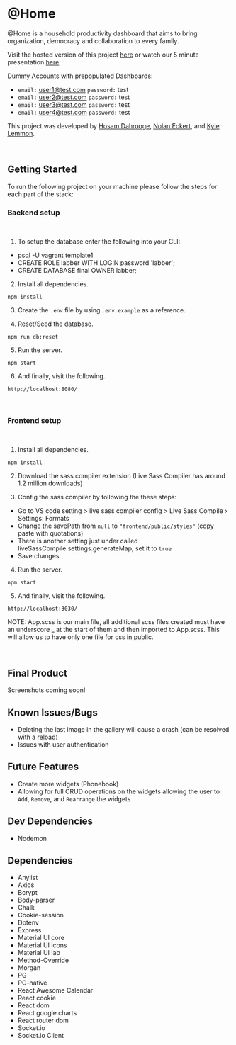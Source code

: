 # @Home

@Home is a household productivity dashboard that aims to bring organization, democracy and collaboration to every family.

Visit the hosted version of this project [here](https://www.athomedashboard.com/) or watch our 5 minute presentation [here](https://youtu.be/i9a-0LJa1nI)

Dummy Accounts with prepopulated Dashboards:
- `email:` user1@test.com `password:` test
- `email:` user2@test.com `password:` test
- `email:` user3@test.com `password:` test
- `email:` user4@test.com `password:` test

This project was developed by [Hosam Dahrooge](https://github.com/Just-Hosam), [Nolan Eckert](https://github.com/Nolan-E), and [Kyle Lemmon](https://github.com/lemmonk).

<br>

## Getting Started

To run the following project on your machine please follow the steps for each part of the stack:

### Backend setup

<br>

1. To setup the database enter the following into your CLI:
  - psql -U vagrant template1
  - CREATE ROLE labber WITH LOGIN password 'labber';
  - CREATE DATABASE final OWNER labber;

2. Install all dependencies.
```
npm install
```
3. Create the `.env` file by using `.env.example` as a reference.

4. Reset/Seed the database.
```
npm run db:reset
```
5. Run the server.
```
npm start
```
6. And finally, visit the following.
```
http://localhost:8080/
```

<br>

### Frontend setup

<br>

1. Install all dependencies.
```
npm install
```
2. Download the sass compiler extension (Live Sass Compiler has around 1.2 million downloads)

3. Config the sass compiler by following the these steps:
  - Go to VS code setting > live sass compiler config > Live Sass Compile › Settings: Formats
  - Change the savePath from `null` to `"frontend/public/styles"` (copy paste with quotations)
  - There is another setting just under called liveSassCompile.settings.generateMap, set it to `true`
  - Save changes

4. Run the server.
```
npm start
```
5. And finally, visit the following.
```
http://localhost:3030/
```

NOTE: App.scss is our main file, all additional scss files created must have an underscore _ at the start of them and then imported to App.scss. This will allow us to have only one file for css in public.

<br>

## Final Product

Screenshots coming soon!

## Known Issues/Bugs

- Deleting the last image in the gallery will cause a crash (can be resolved with a reload)
- Issues with user authentication

## Future Features

- Create more widgets (Phonebook)
- Allowing for full CRUD operations on the widgets allowing the user to `Add`, `Remove`, and `Rearrange` the widgets

## Dev Dependencies

- Nodemon

## Dependencies

- Anylist
- Axios
- Bcrypt
- Body-parser
- Chalk
- Cookie-session
- Dotenv
- Express
- Material UI core
- Material UI icons
- Material UI lab
- Method-Override
- Morgan
- PG
- PG-native
- React Awesome Calendar
- React cookie
- React dom
- React google charts
- React router dom
- Socket.io
- Socket.io Client
